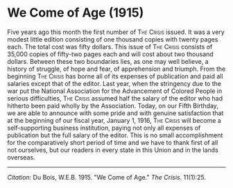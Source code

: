 <!--
title:   We Come of Age
author:  Du Bois, W.E.B.
journal: The Crisis
year:    1915
volume:  11
issue:   1
pages:   25
-->
# We Come of Age (1915)

Five years ago this month the first number of <span style="font-variant:small-caps;">The Crisis</span> issued. It was a very modest little edition consisting of one thousand copies with twenty pages each. The total cost was fifty dollars. This issue of <span style="font-variant:small-caps;">The Crisis</span> consists of 35,000 copies of fifty-two pages each and will cost about two thousand dollars. Between these two boundaries lies, as one may well believe, a history of struggle, of hope and fear, of apprehension and triumph. From the beginning <span style="font-variant:small-caps;">The Crisis</span> has borne all of its expenses of publication and paid all salaries except that of the editor. Last year, when the stringency due to the war put the National Association for the Advancement of Colored People in serious difficulties, <span style="font-variant:small-caps;">The Crisis</span> assumed half the salary of the editor who had hitherto been paid wholly by the Association. Today, on our Fifth Birthday, we are able to announce with some pride and with genuine satisfaction that at the beginning of our fiscal year, January 1, 1916, <span style="font-variant:small-caps;">The Crisis</span> will become a self-supporting business institution, paying not only all expenses of publication but the full salary of the editor. This is no small accomplishment for the comparatively short period of time and we have to thank first of all not ourselves, but our readers in every state in this Union and in the lands overseas.

____________________
*Citation:* Du Bois, W.E.B. 1915. "We Come of Age." *The Crisis*. 11(1):25.